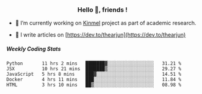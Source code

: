 <h3 align="center">Hello 👋, friends !</h3>

- 🔭 I’m currently working on [Kinmel](https://github.com/thearjun/kinmel) project as part of academic research.

- 📝 I write articles on [https://dev.to/thearjun](https://dev.to/thearjun)


##### Weekly Coding Stats
<!--START_SECTION:waka-->
```text
Python       11 hrs 2 mins   ███████▓░░░░░░░░░░░░░░░░░   31.21 % 
JSX          10 hrs 21 mins  ███████▒░░░░░░░░░░░░░░░░░   29.27 % 
JavaScript   5 hrs 8 mins    ███▓░░░░░░░░░░░░░░░░░░░░░   14.51 % 
Docker       4 hrs 11 mins   ███░░░░░░░░░░░░░░░░░░░░░░   11.84 % 
HTML         3 hrs 10 mins   ██▒░░░░░░░░░░░░░░░░░░░░░░   08.98 % 
```
<!--END_SECTION:waka-->
